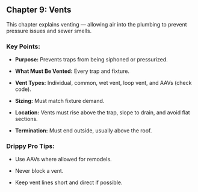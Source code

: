 ## Chapter 9: Vents
This chapter explains venting — allowing air into the plumbing to prevent pressure issues and sewer smells.

### Key Points:

- **Purpose:** Prevents traps from being siphoned or pressurized.

- **What Must Be Vented:** Every trap and fixture.

- **Vent Types:** Individual, common, wet vent, loop vent, and AAVs (check code).

- **Sizing:** Must match fixture demand.

- **Location:** Vents must rise above the trap, slope to drain, and avoid flat sections.

- **Termination:** Must end outside, usually above the roof.

### Drippy Pro Tips:

- Use AAVs where allowed for remodels.

- Never block a vent.

- Keep vent lines short and direct if possible.

